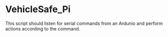# VehicleSafe_Pi

This script should listen for serial commands from an Ardunio and perform actions according to the command. 
